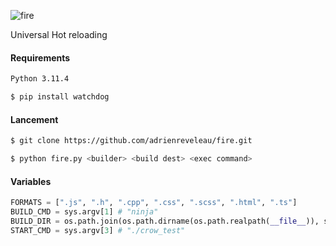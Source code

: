 ![fire](https://github.com/adrienreveleau/fire/assets/131309787/7a8fef99-b3d3-43da-8edf-cc34a8359035)

Universal Hot reloading

#### Requirements
```bash
Python 3.11.4

$ pip install watchdog   
```

#### Lancement
```bash
$ git clone https://github.com/adrienreveleau/fire.git
```
```bash
$ python fire.py <builder> <build dest> <exec command> 
```

#### Variables

```python
FORMATS = [".js", ".h", ".cpp", ".css", ".scss", ".html", ".ts"]
BUILD_CMD = sys.argv[1] # "ninja"
BUILD_DIR = os.path.join(os.path.dirname(os.path.realpath(__file__)), sys.argv[2])
START_CMD = sys.argv[3] # "./crow_test"
```
